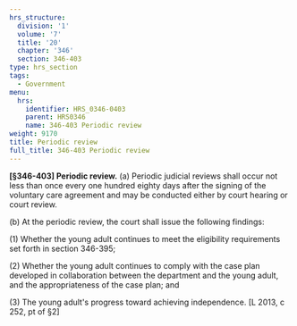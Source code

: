 ```yaml
---
hrs_structure:
  division: '1'
  volume: '7'
  title: '20'
  chapter: '346'
  section: 346-403
type: hrs_section
tags:
  - Government
menu:
  hrs:
    identifier: HRS_0346-0403
    parent: HRS0346
    name: 346-403 Periodic review
weight: 9170
title: Periodic review
full_title: 346-403 Periodic review
---
```

**[§346-403] Periodic review.** (a) Periodic judicial reviews shall occur not less than once every one hundred eighty days after the signing of the voluntary care agreement and may be conducted either by court hearing or court review.

(b) At the periodic review, the court shall issue the following findings:

(1) Whether the young adult continues to meet the eligibility requirements set forth in section 346-395;

(2) Whether the young adult continues to comply with the case plan developed in collaboration between the department and the young adult, and the appropriateness of the case plan; and

(3) The young adult's progress toward achieving independence. [L 2013, c 252, pt of §2]